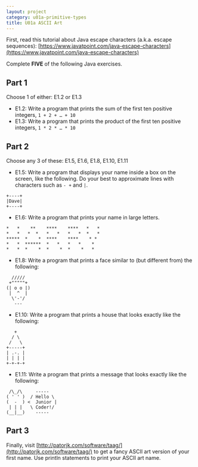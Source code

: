 ```yaml
---
layout: project
category: u01a-primitive-types
title: U01a ASCII Art
---
```


First, read this tutorial about Java escape characters (a.k.a. escape sequences): [https://www.javatpoint.com/java-escape-characters](https://www.javatpoint.com/java-escape-characters)

Complete **FIVE** of the following Java exercises.

## Part 1
Choose 1 of either: E1.2 or E1.3

  - E1.2: Write a program that prints the sum of the first ten positive integers, `1 + 2 + … + 10`
  - E1.3: Write a program that prints the product of the first ten positive integers, `1 * 2 * … * 10`

## Part 2
Choose any 3 of these: E1.5, E1.6, E1.8, E1.10, E1.11

  - E1.5: Write a program that displays your name inside a box on the screen, like the following. Do your best to approximate lines with characters such as `- +` and `|`.

```
+----+
|Dave|
+----+
```

  - E1.6: Write a program that prints your name in large letters.

```
*   *    **    ****    ****   *   *
*   *   *  *   *   *   *   *  *   *
*****  *    *  ****    ****    * *
*   *  ******  *   *   *   *    *
*   *  *    *  *    *  *    *   *
```


  - E1.8: Write a program that prints a face similar to (but different from) the following:

```
  /////
 +"""""+
(| o o |)
 |  ^  |
  \'-'/
   ---
```

  - E1.10: Write a program that prints a house that looks exactly like the following:

```
   +
  / \
 /   \
+-----+
| .-. |
| | | |
+-+-+-+
```

  - E1.11: Write a program that prints a message that looks exactly like the following:

```
 /\_/\     -----
( ' ' )  / Hello \
(  -  ) <  Junior |
 | | |   \ Coder!/
(__|__)    -----
```

## Part 3
Finally, visit [http://patorjk.com/software/taag/](http://patorjk.com/software/taag/) to get a fancy ASCII art version of your first name. Use println statements to print your ASCII art name.
